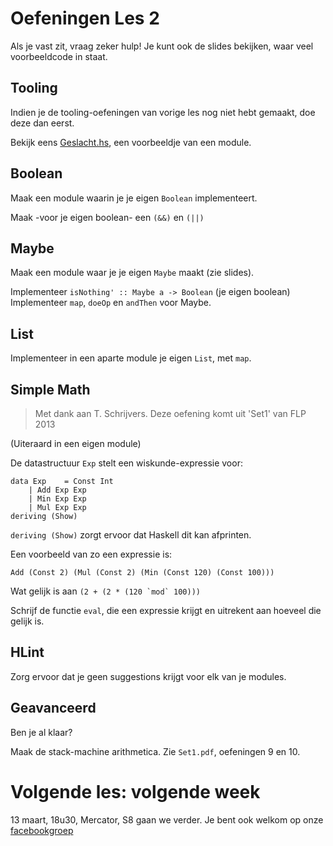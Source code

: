 Oefeningen Les 2
================

Als je vast zit, vraag zeker hulp! Je kunt ook de slides bekijken, waar veel voorbeeldcode in staat.

Tooling
-------

Indien je de tooling-oefeningen van vorige les nog niet hebt gemaakt, doe deze dan eerst.

Bekijk eens [Geslacht.hs](Geslacht.hs), een voorbeeldje van een module.


Boolean
-------

Maak een module waarin je je eigen ````Boolean```` implementeert.

Maak -voor je eigen boolean- een ````(&&)```` en ````(||)````

Maybe
-----

Maak een module waar je je eigen ````Maybe```` maakt (zie slides).

Implementeer ````isNothing' :: Maybe a -> Boolean```` (je eigen boolean)
Implementeer ````map````, ````doeOp```` en ````andThen```` voor Maybe.

List
----

Implementeer in een aparte module je eigen ````List````, met ````map````.


Simple Math
-----------
> Met dank aan T. Schrijvers. Deze oefening komt uit 'Set1' van FLP 2013

(Uiteraard in een eigen module)

De datastructuur ````Exp```` stelt een wiskunde-expressie voor:

    data Exp	= Const Int
		| Add Exp Exp
		| Min Exp Exp
		| Mul Exp Exp
	deriving (Show)


````deriving (Show)```` zorgt ervoor dat Haskell dit kan afprinten.

Een voorbeeld van zo een expressie is:

    Add (Const 2) (Mul (Const 2) (Min (Const 120) (Const 100)))

Wat gelijk is aan ````(2 + (2 * (120 `mod` 100)))````

Schrijf de functie ````eval````, die een expressie krijgt en uitrekent aan hoeveel die gelijk is.


HLint
-----

Zorg ervoor dat je geen suggestions krijgt voor elk van je modules.

Geavanceerd
-----------

Ben je al klaar?

Maak de stack-machine arithmetica. Zie ````Set1.pdf````, oefeningen 9 en 10.



# Volgende les: volgende week

13 maart, 18u30, Mercator, S8 gaan we verder.
Je bent ook welkom op onze [facebookgroep](https://www.facebook.com/groups/443970042422378)
